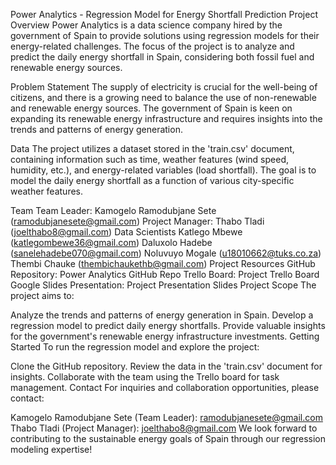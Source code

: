 Power Analytics - Regression Model for Energy Shortfall Prediction
Project Overview
Power Analytics is a data science company hired by the government of Spain to provide solutions using regression models for their energy-related challenges. The focus of the project is to analyze and predict the daily energy shortfall in Spain, considering both fossil fuel and renewable energy sources.

Problem Statement
The supply of electricity is crucial for the well-being of citizens, and there is a growing need to balance the use of non-renewable and renewable energy sources. The government of Spain is keen on expanding its renewable energy infrastructure and requires insights into the trends and patterns of energy generation.

Data
The project utilizes a dataset stored in the 'train.csv' document, containing information such as time, weather features (wind speed, humidity, etc.), and energy-related variables (load shortfall). The goal is to model the daily energy shortfall as a function of various city-specific weather features.

Team
Team Leader: Kamogelo Ramodubjane Sete (ramodubjanesete@gmail.com)
Project Manager: Thabo Tladi (joelthabo8@gmail.com)
Data Scientists
Katlego Mbewe (katlegombewe36@gmail.com)
Daluxolo Hadebe (sanelehadebe070@gmail.com)
Noluvuyo Mogale (u18010662@tuks.co.za)
Thembi Chauke (thembichaukethb@gmail.com)
Project Resources
GitHub Repository: Power Analytics GitHub Repo
Trello Board: Project Trello Board
Google Slides Presentation: Project Presentation Slides
Project Scope
The project aims to:

Analyze the trends and patterns of energy generation in Spain.
Develop a regression model to predict daily energy shortfalls.
Provide valuable insights for the government's renewable energy infrastructure investments.
Getting Started
To run the regression model and explore the project:

Clone the GitHub repository.
Review the data in the 'train.csv' document for insights.
Collaborate with the team using the Trello board for task management.
Contact
For inquiries and collaboration opportunities, please contact:

Kamogelo Ramodubjane Sete (Team Leader): ramodubjanesete@gmail.com
Thabo Tladi (Project Manager): joelthabo8@gmail.com
We look forward to contributing to the sustainable energy goals of Spain through our regression modeling expertise!

